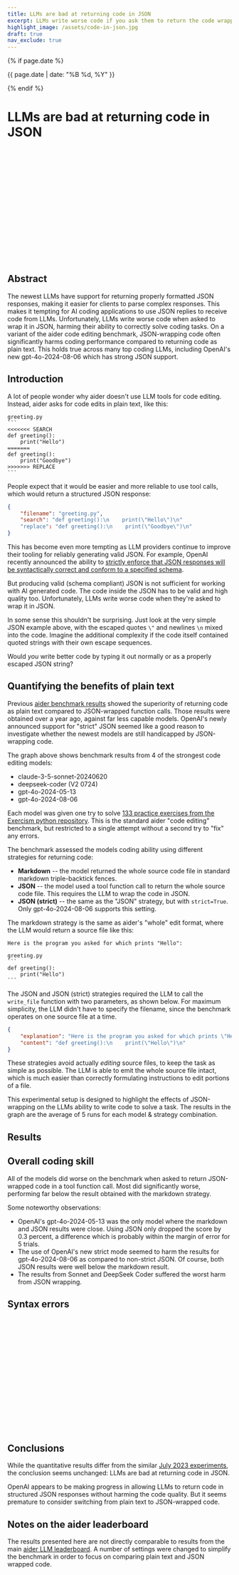 ```yaml
---
title: LLMs are bad at returning code in JSON
excerpt: LLMs write worse code if you ask them to return the code wrapped in JSON (via a tool or function call).
highlight_image: /assets/code-in-json.jpg
draft: true
nav_exclude: true
---
```

{% if page.date %}
<p class="post-date">{{ page.date | date: "%B %d, %Y" }}</p>
{% endif %}

# LLMs are bad at returning code in JSON


<div id="chartContainer" style="position: relative; height: 0; padding-bottom: 50%; margin-bottom: 20px;">
    <canvas id="passRateChart" style="position: absolute; width: 100%; height: 100%;"></canvas>
</div>

<script src="https://cdn.jsdelivr.net/npm/chart.js"></script>
<script>
document.addEventListener('DOMContentLoaded', function () {
    var ctx = document.getElementById('passRateChart').getContext('2d');
    
    var yamlData = {{ site.data.code-in-json | jsonify }};
    
    var models = [...new Set(yamlData.map(item => item.model))].sort();
    var editFormats = [...new Set(yamlData.map(item => item.edit_format))];
    
    var datasets = editFormats.map(format => ({
        label: format,
        data: models.map(model => {
            var items = yamlData.filter(d => d.model === model && d.edit_format === format);
            if (items.length === 0) return null;
            var average = items.reduce((sum, item) => sum + item.pass_rate_1, 0) / items.length;
            return parseFloat(average.toFixed(1));
        }),
        backgroundColor: function(context) {
            const format = context.dataset.label;
            if (format === 'Markdown') {
                return 'rgba(54, 162, 235, 0.8)';
            } else if (format.startsWith('JSON')) {
                const ctx = context.chart.ctx;
                const gradient = ctx.createPattern(createStripedCanvas(format === 'JSON (strict)'), 'repeat');
                return gradient;
            } else {
                return 'rgba(75, 192, 192, 0.8)';
            }
        },
    }));

    var data = {
        labels: models,
        datasets: datasets
    };

    var config = {
        type: 'bar',
        data: data,
        options: {
            responsive: true,
            maintainAspectRatio: false,
            scales: {
                x: {
                    title: {
                        display: true,
                        text: 'Model'
                    }
                },
                y: {
                    beginAtZero: true,
                    title: {
                        display: true,
                        text: 'Pass Rate (%, average of 5 runs)'
                    },
                    max: 70
                }
            },
            plugins: {
                title: {
                    display: true,
                    text: 'Pass rate by model and code wrapping strategy',
                    font: {
                        size: 16
                    }
                },
                legend: {
                    position: 'top',
                }
            }
        }
    };

    // Adjust chart height based on screen width
    function adjustChartHeight() {
        var container = document.getElementById('chartContainer');
        if (window.innerWidth < 600) {
            container.style.paddingBottom = '75%'; // Increase height on small screens
        } else {
            container.style.paddingBottom = '50%'; // Default height
        }
    }

    // Call the function initially and on window resize
    adjustChartHeight();
    window.addEventListener('resize', adjustChartHeight);

    function createStripedCanvas(isStrict) {
        const patternCanvas = document.createElement('canvas');
        const patternContext = patternCanvas.getContext('2d');
        const size = 10;
        patternCanvas.width = size;
        patternCanvas.height = size;

        patternContext.fillStyle = 'rgba(255, 99, 132, 0.8)';
        patternContext.fillRect(0, 0, size, size);

        if (isStrict) {
            patternContext.strokeStyle = 'rgba(255, 255, 255, 0.8)';
            patternContext.lineWidth = 0.75;
            patternContext.beginPath();
            patternContext.moveTo(0, 0);
            patternContext.lineTo(size, size);
            patternContext.stroke();
        }

        return patternCanvas;
    }

    new Chart(ctx, config);
});

function createStripedCanvas(isStrict) {
    const patternCanvas = document.createElement('canvas');
    const patternContext = patternCanvas.getContext('2d');
    const size = 10;
    patternCanvas.width = size;
    patternCanvas.height = size;

    patternContext.fillStyle = 'rgba(255, 99, 132, 0.8)';
    patternContext.fillRect(0, 0, size, size);

    if (isStrict) {
        patternContext.strokeStyle = 'rgba(255, 255, 255, 0.8)';
        patternContext.lineWidth = 0.75;
        patternContext.beginPath();
        patternContext.moveTo(0, 0);
        patternContext.lineTo(size, size);
        patternContext.stroke();
    }

    return patternCanvas;
}
</script>


## Abstract

The newest LLMs have support for returning properly formatted JSON responses,
making it easier for clients to parse complex responses.
This makes it tempting for AI coding applications to
use JSON replies to
receive code from LLMs.
Unfortunately, 
LLMs write worse code when asked to wrap it in JSON, harming their ability
to correctly solve coding tasks.
On a variant of the aider code editing benchmark, 
JSON-wrapping code
often significantly harms coding
performance
compared to returning code as plain text.
This holds true across many top coding LLMs, 
including OpenAI's new gpt-4o-2024-08-06 
which has strong JSON support.

## Introduction

A lot of people wonder why aider doesn't use LLM tools for code editing.
Instead, aider asks for code edits in plain text, like this:

````
greeting.py
```
<<<<<<< SEARCH
def greeting():
    print("Hello")
=======
def greeting():
    print("Goodbye")
>>>>>>> REPLACE
```
````

People expect that it would be easier and more reliable to use tool calls,
which would return a structured JSON response:

```json
{
    "filename": "greeting.py",
    "search": "def greeting():\n    print(\"Hello\")\n"
    "replace": "def greeting():\n    print(\"Goodbye\")\n"
}
```

This has become even more tempting as LLM providers
continue to improve their tooling for reliably generating
valid JSON.
For example, OpenAI recently announced the ability to
[strictly enforce that JSON responses will be syntactically correct 
and conform to a specified schema](https://openai.com/index/introducing-structured-outputs-in-the-api/).

But producing valid (schema compliant) JSON is not sufficient for working with AI generated code.
The code inside the JSON has to be valid and high quality too.
Unfortunately, 
LLMs write worse code when they're asked to 
wrap it in JSON.

In some sense this shouldn't be surprising.
Just look at the very simple
JSON example above, with the escaped 
quotes `\"` and
newlines `\n`
mixed into the code.
Imagine the additional
complexity
if the code itself contained quoted strings
with their
own escape sequences.

Would *you* write better code by
typing it out normally
or as a properly escaped 
JSON string?


## Quantifying the benefits of plain text

Previous [aider benchmark results](/2023/07/02/benchmarks.html)
showed
the superiority of returning code
as plain text compared to JSON-wrapped function calls.
Those results were obtained
over a year ago, against far less
capable models.
OpenAI's newly announced support for "strict" JSON seemed like a good reason to
investigate whether the newest models are still handicapped by JSON-wrapping code.

The graph above shows benchmark
results from 
4 of the strongest code editing models:

- claude-3-5-sonnet-20240620
- deepseek-coder (V2 0724)
- gpt-4o-2024-05-13
- gpt-4o-2024-08-06

Each model was given one try to solve 
[133 practice exercises from the Exercism python repository](/2023/07/02/benchmarks.html#the-benchmark).
This is the standard aider "code editing" benchmark, but restricted to a single attempt
without a second try to "fix" any errors.

The benchmark assessed the models coding ability
using different strategies for returning code:

- **Markdown** -- the model returned the whole source code file in standard markdown triple-backtick fences.
- **JSON** -- the model used a tool function call to return the whole source code file. This requires the LLM to wrap the code in JSON.
- **JSON (strict)** -- the same as the "JSON" strategy, but with `strict=True`. Only gpt-4o-2024-08-06 supports this setting.

The markdown strategy is the same as
aider's "whole" edit format, where the
LLM would return a source file like this:

````
Here is the program you asked for which prints "Hello":

greeting.py
```
def greeting():
    print("Hello")
```
````

The JSON and JSON (strict) strategies required the LLM to call the `write_file` function with
two parameters, as shown below.
For maximum simplicity, the LLM didn't have to specify the filename,
since the benchmark operates on one source file at a time.

```json
{
    "explanation": "Here is the program you asked for which prints \"Hello\"",
    "content": "def greeting():\n    print(\"Hello\")\n"
}
```

These strategies avoid actually *editing* source files, to keep
the task as
simple as possible.
The LLM is able to emit the whole source file intact,
which is much easier
than correctly formulating
instructions to edit
portions of a file.

This experimental setup is designed to highlight
the effects of JSON-wrapping on the LLMs ability to write code to solve a task.
The results in the graph are the average of 5 runs for each
model & strategy combination.

## Results


## Overall coding skill

All of the models did worse on the benchmark when asked to
return JSON-wrapped code in a tool function call.
Most did significantly worse, performing far below
the result obtained with the markdown strategy.

Some noteworthy observations:

- OpenAI's gpt-4o-2024-05-13 was the only model where the markdown and JSON results were
close. Using JSON only dropped the score by 0.3 percent, a difference which is
probably within the margin of error for 5 trials.
- The use of OpenAI's new strict mode seemed to harm the results for gpt-4o-2024-08-06
as compared to non-strict JSON. 
Of course, both JSON results were well below the markdown result.
- The results from Sonnet and DeepSeek Coder suffered the worst harm from JSON wrapping.

## Syntax errors

<div id="syntaxErrorsContainer" style="position: relative; height: 0; padding-bottom: 50%; margin-bottom: 20px;">
    <canvas id="syntaxErrorsChart" style="position: absolute; width: 100%; height: 100%;"></canvas>
</div>

<script>
document.addEventListener('DOMContentLoaded', function () {
    var ctx = document.getElementById('syntaxErrorsChart').getContext('2d');
    
    var yamlData = {{ site.data.code-in-json | jsonify }};
    
    var models = [...new Set(yamlData.map(item => item.model))].sort();
    var editFormats = [...new Set(yamlData.map(item => item.edit_format))];
    
    var datasets = editFormats.map(format => ({
        label: format,
        data: models.map(model => {
            var items = yamlData.filter(d => d.model === model && d.edit_format === format);
            if (items.length === 0) return null;
            var totalErrors = items.reduce((sum, item) => sum + item.syntax_errors + item.indentation_errors, 0);
            return totalErrors;
        }),
        backgroundColor: function(context) {
            const format = context.dataset.label;
            if (format === 'Markdown') {
                return 'rgba(54, 162, 235, 0.8)';
            } else if (format.startsWith('JSON')) {
                const ctx = context.chart.ctx;
                const gradient = ctx.createPattern(createStripedCanvas(format === 'JSON (strict)'), 'repeat');
                return gradient;
            } else {
                return 'rgba(75, 192, 192, 0.8)';
            }
        },
    }));

    var data = {
        labels: models,
        datasets: datasets
    };

    var config = {
        type: 'bar',
        data: data,
        options: {
            responsive: true,
            maintainAspectRatio: false,
            scales: {
                x: {
                    title: {
                        display: true,
                        text: 'Model'
                    }
                },
                y: {
                    beginAtZero: true,
                    title: {
                        display: true,
                        text: 'Total Syntax + Indentation Errors'
                    }
                }
            },
            plugins: {
                title: {
                    display: true,
                    text: 'Syntax and Indentation Errors by Model and Code Wrapping Strategy',
                    font: {
                        size: 16
                    }
                },
                legend: {
                    position: 'top',
                }
            }
        }
    };

    // Adjust chart height based on screen width
    function adjustChartHeight() {
        var container = document.getElementById('syntaxErrorsContainer');
        if (window.innerWidth < 600) {
            container.style.paddingBottom = '75%'; // Increase height on small screens
        } else {
            container.style.paddingBottom = '50%'; // Default height
        }
    }

    // Call the function initially and on window resize
    adjustChartHeight();
    window.addEventListener('resize', adjustChartHeight);

    new Chart(ctx, config);
});
</script>


## Conclusions

While the quantitative results differ from the similar
[July 2023 experiments](/2023/07/02/benchmarks.html),
the conclusion seems unchanged: LLMs are bad at returning code in JSON.

OpenAI appears to be making progress in allowing LLMs to return code in
structured JSON responses without harming the code quality.
But it seems premature to consider switching from plain text
to JSON-wrapped code.


## Notes on the aider leaderboard

The results presented here are not directly comparable to results
from the main
[aider LLM leaderboard](https://aider.chat/docs/leaderboards/).
A number of settings were changed to simplify the benchmark
in order to focus on comparing plain text and JSON wrapped code.
